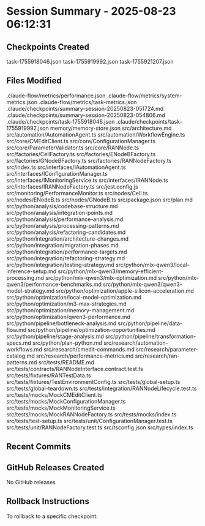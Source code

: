 # Session Summary - 2025-08-23 06:12:31

## Checkpoints Created
task-1755918046.json
task-1755919992.json
task-1755921207.json

## Files Modified
.claude-flow/metrics/performance.json
.claude-flow/metrics/system-metrics.json
.claude-flow/metrics/task-metrics.json
.claude/checkpoints/summary-session-20250823-051724.md
.claude/checkpoints/summary-session-20250823-054806.md
.claude/checkpoints/task-1755918046.json
.claude/checkpoints/task-1755919992.json
memory/memory-store.json
src/architecture.md
src/automation/AutomationAgent.ts
src/automation/WorkflowEngine.ts
src/core/CMEditClient.ts
src/core/ConfigurationManager.ts
src/core/ParameterValidator.ts
src/core/RANNode.ts
src/factories/CellFactory.ts
src/factories/ENodeBFactory.ts
src/factories/GNodeBFactory.ts
src/factories/RANNodeFactory.ts
src/index.ts
src/interfaces/IAutomationAgent.ts
src/interfaces/IConfigurationManager.ts
src/interfaces/IMonitoringService.ts
src/interfaces/IRANNode.ts
src/interfaces/IRANNodeFactory.ts
src/jest.config.js
src/monitoring/PerformanceMonitor.ts
src/nodes/Cell.ts
src/nodes/ENodeB.ts
src/nodes/GNodeB.ts
src/package.json
src/plan.md
src/python/analysis/codebase-structure.md
src/python/analysis/integration-points.md
src/python/analysis/performance-analysis.md
src/python/analysis/processing-patterns.md
src/python/analysis/refactoring-candidates.md
src/python/integration/architecture-changes.md
src/python/integration/migration-phases.md
src/python/integration/performance-targets.md
src/python/integration/refactoring-strategy.md
src/python/integration/testing-strategy.md
src/python/mlx-qwen3/local-inference-setup.md
src/python/mlx-qwen3/memory-efficient-processing.md
src/python/mlx-qwen3/mlx-optimization.md
src/python/mlx-qwen3/performance-benchmarks.md
src/python/mlx-qwen3/qwen3-model-strategy.md
src/python/optimization/apple-silicon-acceleration.md
src/python/optimization/local-model-optimization.md
src/python/optimization/m3-max-strategies.md
src/python/optimization/memory-management.md
src/python/optimization/qwen3-performance.md
src/python/pipeline/bottleneck-analysis.md
src/python/pipeline/data-flow.md
src/python/pipeline/optimization-opportunities.md
src/python/pipeline/stage-analysis.md
src/python/pipeline/transformation-specs.md
src/python/plan-python.md
src/research/automation-workflows.md
src/research/cmedit-commands.md
src/research/parameter-catalog.md
src/research/performance-metrics.md
src/research/ran-patterns.md
src/tests/README.md
src/tests/contracts/RANNodeInterface.contract.test.ts
src/tests/fixtures/RANTestData.ts
src/tests/fixtures/TestEnvironmentConfig.ts
src/tests/global-setup.ts
src/tests/global-teardown.ts
src/tests/integration/RANNodeLifecycle.test.ts
src/tests/mocks/MockCMEditClient.ts
src/tests/mocks/MockConfigurationManager.ts
src/tests/mocks/MockMonitoringService.ts
src/tests/mocks/MockRANNodeFactory.ts
src/tests/mocks/index.ts
src/tests/test-setup.ts
src/tests/unit/ConfigurationManager.test.ts
src/tests/unit/RANNodeFactory.test.ts
src/tsconfig.json
src/types/index.ts

## Recent Commits


## GitHub Releases Created
No GitHub releases

## Rollback Instructions
To rollback to a specific checkpoint:

